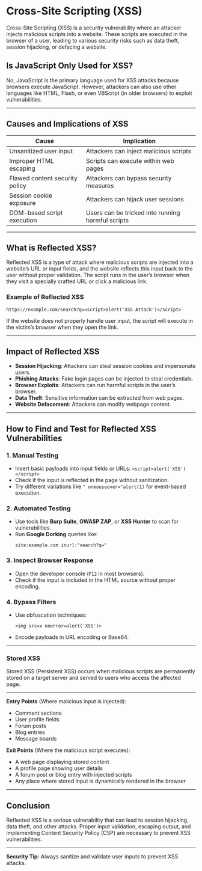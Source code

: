# Cross-Site Scripting (XSS)

Cross-Site Scripting (XSS) is a security vulnerability where an attacker injects malicious scripts into a website. These scripts are executed in the browser of a user, leading to various security risks such as data theft, session hijacking, or defacing a website.

## Is JavaScript Only Used for XSS?

No, JavaScript is the primary language used for XSS attacks because browsers execute JavaScript. However, attackers can also use other languages like HTML, Flash, or even VBScript (in older browsers) to exploit vulnerabilities.

---

## Causes and Implications of XSS

| Cause                          | Implication                                         |
|--------------------------------|-----------------------------------------------------|
| Unsanitized user input         | Attackers can inject malicious scripts             |
| Improper HTML escaping         | Scripts can execute within web pages              |
| Flawed content security policy | Attackers can bypass security measures            |
| Session cookie exposure        | Attackers can hijack user sessions                |
| DOM-based script execution     | Users can be tricked into running harmful scripts |

---

## What is Reflected XSS?

Reflected XSS is a type of attack where malicious scripts are injected into a website’s URL or input fields, and the website reflects this input back to the user without proper validation. The script runs in the user’s browser when they visit a specially crafted URL or click a malicious link.

### Example of Reflected XSS

```
https://example.com/search?q=<script>alert('XSS Attack')</script>
```

If the website does not properly handle user input, the script will execute in the victim’s browser when they open the link.

---

## Impact of Reflected XSS

- **Session Hijacking**: Attackers can steal session cookies and impersonate users.
- **Phishing Attacks**: Fake login pages can be injected to steal credentials.
- **Browser Exploits**: Attackers can run harmful scripts in the user’s browser.
- **Data Theft**: Sensitive information can be extracted from web pages.
- **Website Defacement**: Attackers can modify webpage content.

---

## How to Find and Test for Reflected XSS Vulnerabilities

### 1. Manual Testing
- Insert basic payloads into input fields or URLs: `<script>alert('XSS')</script>`
- Check if the input is reflected in the page without sanitization.
- Try different variations like `" onmouseover="alert(1)` for event-based execution.

### 2. Automated Testing
- Use tools like **Burp Suite**, **OWASP ZAP**, or **XSS Hunter** to scan for vulnerabilities.
- Run **Google Dorking** queries like:
  ```
  site:example.com inurl:"search?q="
  ```

### 3. Inspect Browser Response
- Open the developer console (`F12` in most browsers).
- Check if the input is included in the HTML source without proper encoding.

### 4. Bypass Filters
- Use obfuscation techniques:
  ```
  <img src=x onerror=alert('XSS')>
  ```
- Encode payloads in URL encoding or Base64.

---


### Stored XSS

Stored XSS (Persistent XSS) occurs when malicious scripts are permanently stored on a target server and served to users who access the affected page.

---
**Entry Points** (Where malicious input is injected):
- Comment sections
- User profile fields
- Forum posts
- Blog entries
- Message boards

**Exit Points** (Where the malicious script executes):
- A web page displaying stored content
- A profile page showing user details
- A forum post or blog entry with injected scripts
- Any place where stored input is dynamically rendered in the browser
---



## Conclusion
Reflected XSS is a serious vulnerability that can lead to session hijacking, data theft, and other attacks. Proper input validation, escaping output, and implementing Content Security Policy (CSP) are necessary to prevent XSS vulnerabilities.

---

**Security Tip:** Always sanitize and validate user inputs to prevent XSS attacks.

